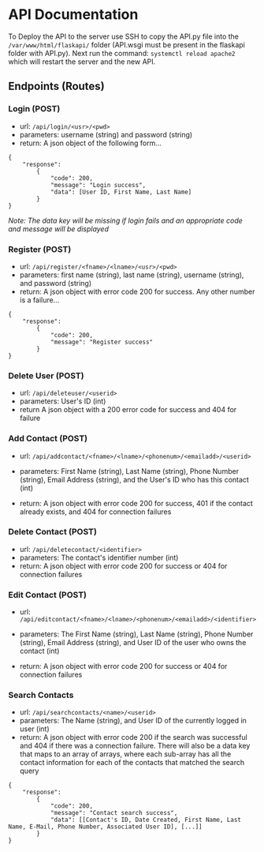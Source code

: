 # API Documentation
To Deploy the API to the server use SSH to copy the API.py file into the `/var/www/html/flaskapi/` folder (API.wsgi must be present in the flaskapi folder with API.py). Next run the command: `systemctl reload apache2` which will restart the server and the new API.

## Endpoints (Routes)
### Login (POST)
- url: `/api/login/<usr>/<pwd>`
- parameters: username (string) and password (string)
- return: A json object of the following form...

```
{
    "response": 
        {
            "code": 200, 
            "message": "Login success", 
            "data": [User ID, First Name, Last Name]
        }
}
```
*Note: The data key will be missing if login fails and an appropriate code and message will be displayed*
### Register (POST)
- url: `/api/register/<fname>/<lname>/<usr>/<pwd>`
- parameters: first name (string), last name (string), username (string), and password (string)
- return: A json object with error code 200 for success. Any other number is a failure...
```
{
    "response": 
        {
            "code": 200, 
            "message": "Register success"
        }
}
```
### Delete User (POST)
- url: `/api/deleteuser/<userid>`
- parameters: User's ID (int)
- return A json object with a 200 error code for success and 404 for failure
### Add Contact (POST)
- url: `/api/addcontact/<fname>/<lname>/<phonenum>/<emailadd>/<userid>`
- parameters: First Name (string), Last Name (string), Phone Number (string), Email Address (string), and the User's ID 
  who has this contact (int)
  
- return: A json object with error code 200 for success, 401 if the contact already exists, and 404 for connection failures
### Delete Contact (POST)
- url: `/api/deletecontact/<identifier>`
- parameters: The contact's identifier number (int)
- return: A json object with error code 200 for success or 404 for connection failures
### Edit Contact (POST)
- url: `/api/editcontact/<fname>/<lname>/<phonenum>/<emailadd>/<identifier>`
- parameters: The First Name (string), Last Name (string), Phone Number (string), Email Address (string), and User ID of
the user who owns the contact (int)
  
- return: A json object with error code 200 for success or 404 for connection failures
### Search Contacts
- url: `/api/searchcontacts/<name>/<userid>`
- parameters: The Name (string), and User ID of the currently logged in user (int)
- return: A json object with error code 200 if the search was successful and 404 if there was a connection failure.
 There will also be a data key that maps to an array of arrays, where each sub-array has all the contact information for
  each of the contacts that matched the search query
  
```
{
    "response": 
        {
            "code": 200, 
            "message": "Contact search success", 
            "data": [[Contact's ID, Date Created, First Name, Last Name, E-Mail, Phone Number, Associated User ID], [...]]
        }
}
```